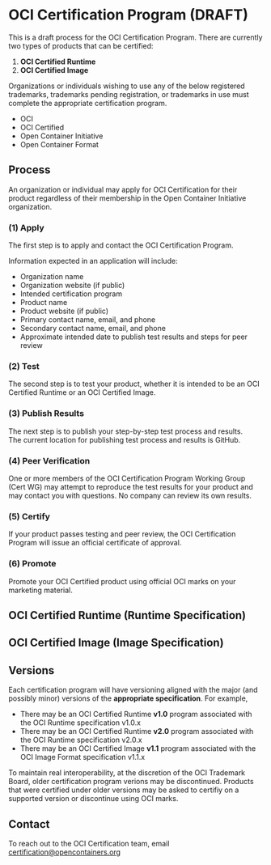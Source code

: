# OCI Certification Program (DRAFT)

This is a draft process for the OCI Certification Program. 
There are currently two types of products that can be certified:

1. **OCI Certified Runtime**
2. **OCI Certified Image**

Organizations or individuals wishing to use any of the below registered trademarks, trademarks pending registration, or trademarks in use must complete the appropriate certification program.
* OCI
* OCI Certified
* Open Container Initiative
* Open Container Format


## Process

An organization or individual may apply for OCI Certification for their product regardless of their membership in the Open Container Initiative organization.  

### (1) Apply

The first step is to apply and contact the OCI Certification Program.

Information expected in an application will include:
* Organization name
* Organization website (if public)
* Intended certification program
* Product name
* Product website (if public)
* Primary contact name, email, and phone
* Secondary contact name, email, and phone
* Approximate intended date to publish test results and steps for peer review

### (2) Test

The second step is to test your product, whether it is intended to be an OCI Certified Runtime or an OCI Certified Image.

### (3) Publish Results

The next step is to publish your step-by-step test process and results.  
The current location for publishing test process and results is GitHub.

### (4) Peer Verification

One or more members of the OCI Certification Program Working Group (Cert WG) may attempt to reproduce the test results for your product and may contact you with questions. No company can review its own results.

### (5) Certify

If your product passes testing and peer review, the OCI Certification Program will issue an official certificate of approval.

### (6) Promote

Promote your OCI Certified product using official OCI marks on your marketing material.


## OCI Certified Runtime (Runtime Specification)


## OCI Certified Image (Image Specification)


## Versions

Each certification program will have versioning aligned with the major (and possibly minor) versions of the **appropriate specification**.
For example, 
* There may be an OCI Certified Runtime **v1.0** program associated with the OCI Runtime specification v1.0.x
* There may be an OCI Certified Runtime **v2.0** program associated with the OCI Runtime specification v2.0.x
* There may be an OCI Certified Image **v1.1** program associated with the OCI Image Format specification v1.1.x

To maintain real interoperability, at the discretion of the OCI Trademark Board, older certification program verions may be discontinued.
Products that were certified under older versions may be asked to certifiy on a supported version or discontinue using OCI marks.


## Contact

To reach out to the OCI Certification team, email [certification@opencontainers.org](mailto:certification@opencontainers.org)
